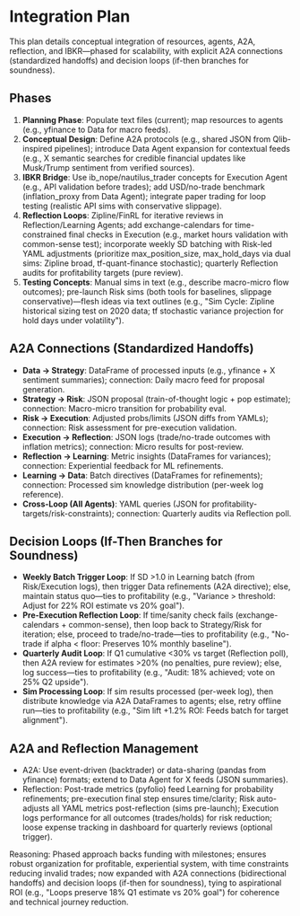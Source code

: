 # Integration Plan

This plan details conceptual integration of resources, agents, A2A, reflection, and IBKR—phased for scalability, with explicit A2A connections (standardized handoffs) and decision loops (if-then branches for soundness).

## Phases
1. **Planning Phase**: Populate text files (current); map resources to agents (e.g., yfinance to Data for macro feeds).
2. **Conceptual Design**: Define A2A protocols (e.g., shared JSON from Qlib-inspired pipelines); introduce Data Agent expansion for contextual feeds (e.g., X semantic searches for credible financial updates like Musk/Trump sentiment from verified sources).
3. **IBKR Bridge**: Use ib_nope/nautilus_trader concepts for Execution Agent (e.g., API validation before trades); add USD/no-trade benchmark (inflation_proxy from Data Agent); integrate paper trading for loop testing (realistic API sims with conservative slippage).
4. **Reflection Loops**: Zipline/FinRL for iterative reviews in Reflection/Learning Agents; add exchange-calendars for time-constrained final checks in Execution (e.g., market hours validation with common-sense test); incorporate weekly SD batching with Risk-led YAML adjustments (prioritize max_position_size, max_hold_days via dual sims: Zipline broad, tf-quant-finance stochastic); quarterly Reflection audits for profitability targets (pure review).
5. **Testing Concepts**: Manual sims in text (e.g., describe macro-micro flow outcomes); pre-launch Risk sims (both tools for baselines, slippage conservative)—flesh ideas via text outlines (e.g., "Sim Cycle: Zipline historical sizing test on 2020 data; tf stochastic variance projection for hold days under volatility").

## A2A Connections (Standardized Handoffs)
- **Data → Strategy**: DataFrame of processed inputs (e.g., yfinance + X sentiment summaries); connection: Daily macro feed for proposal generation.
- **Strategy → Risk**: JSON proposal (train-of-thought logic + pop estimate); connection: Macro-micro transition for probability eval.
- **Risk → Execution**: Adjusted probs/limits (JSON diffs from YAMLs); connection: Risk assessment for pre-execution validation.
- **Execution → Reflection**: JSON logs (trade/no-trade outcomes with inflation metrics); connection: Micro results for post-review.
- **Reflection → Learning**: Metric insights (DataFrames for variances); connection: Experiential feedback for ML refinements.
- **Learning → Data**: Batch directives (DataFrames for refinements); connection: Processed sim knowledge distribution (per-week log reference).
- **Cross-Loop (All Agents)**: YAML queries (JSON for profitability-targets/risk-constraints); connection: Quarterly audits via Reflection poll.

## Decision Loops (If-Then Branches for Soundness)
- **Weekly Batch Trigger Loop**: If SD >1.0 in Learning batch (from Risk/Execution logs), then trigger Data refinements (A2A directive); else, maintain status quo—ties to profitability (e.g., "Variance > threshold: Adjust for 22% ROI estimate vs 20% goal").
- **Pre-Execution Reflection Loop**: If time/sanity check fails (exchange-calendars + common-sense), then loop back to Strategy/Risk for iteration; else, proceed to trade/no-trade—ties to profitability (e.g., "No-trade if alpha < floor: Preserves 10% monthly baseline").
- **Quarterly Audit Loop**: If Q1 cumulative <30% vs target (Reflection poll), then A2A review for estimates >20% (no penalties, pure review); else, log success—ties to profitability (e.g., "Audit: 18% achieved; vote on 25% Q2 upside").
- **Sim Processing Loop**: If sim results processed (per-week log), then distribute knowledge via A2A DataFrames to agents; else, retry offline run—ties to profitability (e.g., "Sim lift +1.2% ROI: Feeds batch for target alignment").

## A2A and Reflection Management
- A2A: Use event-driven (backtrader) or data-sharing (pandas from yfinance) formats; extend to Data Agent for X feeds (JSON summaries).
- Reflection: Post-trade metrics (pyfolio) feed Learning for probability refinements; pre-execution final step ensures time/clarity; Risk auto-adjusts all YAML metrics post-reflection (sims pre-launch); Execution logs performance for all outcomes (trades/holds) for risk reduction; loose expense tracking in dashboard for quarterly reviews (optional trigger).

Reasoning: Phased approach backs funding with milestones; ensures robust organization for profitable, experiential system, with time constraints reducing invalid trades; now expanded with A2A connections (bidirectional handoffs) and decision loops (if-then for soundness), tying to aspirational ROI (e.g., "Loops preserve 18% Q1 estimate vs 20% goal") for coherence and technical journey reduction.